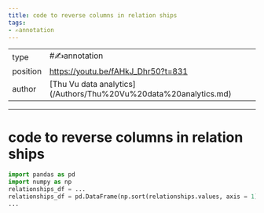 ```yaml
---
title: code to reverse columns in relation ships
tags:
- ✍️annotation
---
```



<table>
<tr>
<td> type </td>
<td> #✍️annotation </td>
</tr>
<tr>
<td> position </td>
<td> <a href="https://youtu.be/fAHkJ_Dhr50?t=831">https://youtu.be/fAHkJ_Dhr50?t=831</a> </td>
</tr>
<tr>
<td> author </td>
<td> [Thu Vu data analytics](/Authors/Thu%20Vu%20data%20analytics.md) </td>
</tr>
</table>


---

# code to reverse columns in relation ships
```python
import pandas as pd
import numpy as np
relationships_df = ...
relationships_df = pd.DataFrame(np.sort(relationships.values, axis = 1), columns = relationships_df.columns)
...
```
